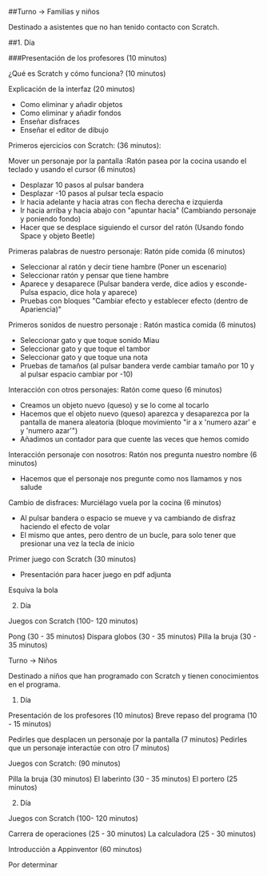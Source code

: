 
##Turno → Familias y niños

Destinado a asistentes que no han tenido contacto con Scratch.

##1. Día

###Presentación de los profesores (10 minutos)

¿Qué es Scratch y cómo funciona? (10 minutos)

Explicación de la interfaz (20  minutos)
 - Como eliminar y añadir objetos
 - Como eliminar y añadir fondos
 - Enseñar disfraces
 - Enseñar el editor de dibujo

Primeros ejercicios con Scratch: (36 minutos):
 
 Mover un personaje por la pantalla :Ratón pasea por la cocina usando el teclado y usando el cursor  (6 minutos)
  - Desplazar 10 pasos al pulsar bandera
  - Desplazar -10 pasos al pulsar tecla espacio
  - Ir hacia adelante y hacia atras con flecha derecha e izquierda 
  - Ir hacia arriba y hacia abajo con "apuntar hacia" (Cambiando personaje y poniendo fondo)
  - Hacer que se desplace siguiendo el cursor del ratón (Usando fondo Space y objeto Beetle)
 
 Primeras palabras de nuestro personaje: Ratón pide comida (6 minutos)
  - Seleccionar al ratón y decir tiene hambre (Poner un escenario)
  - Seleccionar ratón y pensar que tiene hambre
  - Aparece y desaparece (Pulsar bandera verde, dice adios y esconde- Pulsa espacio, dice hola y aparece)
  - Pruebas con bloques "Cambiar efecto y establecer efecto (dentro de Apariencia)"
 
 Primeros sonidos de nuestro personaje : Ratón mastica comida (6 minutos)
  - Seleccionar gato y que toque sonido Miau
  - Seleccionar gato y que toque el tambor
  - Seleccionar gato y que toque una nota
  - Pruebas de tamaños (al pulsar bandera verde cambiar tamaño por 10 y al pulsar espacio cambiar por -10)
 
 Interacción con otros personajes: Ratón come queso (6 minutos)
  - Creamos un objeto nuevo (queso) y se lo come al tocarlo
  - Hacemos que el objeto nuevo (queso) aparezca y desaparezca por la pantalla de manera aleatoria 
  (bloque movimiento "ir a x 'numero azar' e y 'numero azar'")
  - Añadimos un contador para que cuente las veces que hemos comido
 
 Interacción personaje con nosotros: Ratón nos pregunta nuestro nombre (6 minutos)
  - Hacemos que el personaje nos pregunte como nos llamamos y nos salude
 
Cambio de disfraces: Murciélago vuela por la cocina (6 minutos)
  - Al pulsar bandera o espacio se mueve y va cambiando de disfraz haciendo el efecto de volar
  - El mismo que antes, pero dentro de un bucle, para solo tener que presionar una vez la tecla de inicio

Primer juego con Scratch (30 minutos)

  - Presentación para hacer juego en pdf adjunta
        
Esquiva la bola 

2. Día 

Juegos con Scratch (100- 120  minutos)

Pong  (30 - 35 minutos)
Dispara globos (30 - 35 minutos)
Pilla la bruja (30 - 35 minutos)


 Turno → Niños


Destinado a niños que han programado con Scratch y tienen conocimientos en el programa.

1. Día

Presentación de los profesores (10 minutos)
Breve repaso del programa (10 - 15 minutos)

Pedirles que desplacen un personaje por la pantalla (7 minutos)
Pedirles que un personaje interactúe con otro (7 minutos)
    

Juegos con Scratch: (90  minutos)

Pilla la bruja (30 minutos)
El laberinto (30 - 35 minutos)
El portero (25 minutos)


2. Día 

Juegos con Scratch (100- 120  minutos)

Carrera de operaciones  (25 - 30 minutos)
La calculadora  (25 - 30 minutos)

Introducción a Appinventor (60 minutos)

Por determinar
